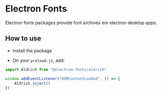 # Electron Fonts

Electron fonts packages provide font archives em electron desktop apps.

## How to use

* Install the package

* On your `preload.js`, add:

```ts
import Aldrich from "@electron-fonts/aldrich"

window.addEventListener("DOMContentLoaded", () => {
    Aldrich.inject()
})
```